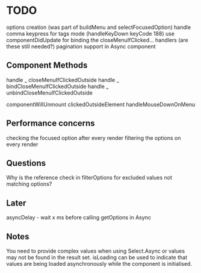# TODO

options creation (was part of buildMenu and selectFocusedOption)
handle comma keypress for tags mode (handleKeyDown keyCode 188)
use componentDidUpdate for binding the closeMenuIfClicked... handlers (are these still needed?)
pagination support in Async component

## Component Methods

handle _ closeMenuIfClickedOutside
handle _ bindCloseMenuIfClickedOutside
handle _ unbindCloseMenuIfClickedOutside

componentWillUnmount
clickedOutsideElement
handleMouseDownOnMenu

## Performance concerns

checking the focused option after every render
filtering the options on every render

## Questions

Why is the reference check in filterOptions for excluded values not matching options?

## Later

asyncDelay - wait x ms before calling getOptions in Async

## Notes

You need to provide complex values when using Select.Async or values may not be found in the result set. isLoading can be used to indicate that values are being loaded asynchronously while the component is initialised.
